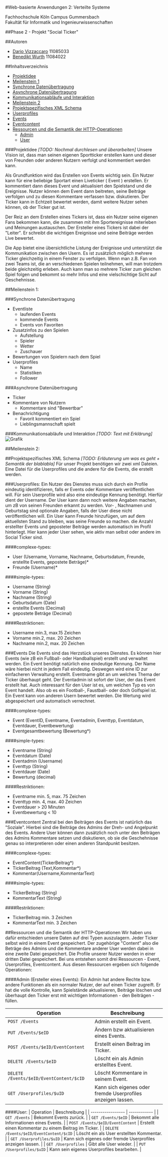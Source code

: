 #Web-basierte Anwendungen 2: Verteilte Systeme

Fachhochschule Köln Campus Gummersbach</br>
Fakultät für Informatik und Ingenieurwissenschaften

##Phase 2 - Projekt "Social Ticker"

##Autoren
* [Dario Vizzaccaro](/dvizzacc) 11085033
* [Benedikt Wurth](/BenWur) 11084022

##Inhaltsverzeichnis

* [Projektidee](#projektidee)
* [Meilenstein 1](#meilenstein-1)
 * [Synchrone Datenübertragung](#sdaten)
 * [Asynchrone Datenübertragung](#adaten)
 * [Kommunikationsabläufe und Interaktion](#kui)
* [Meilenstein 2](#ms2) 
 * [Projektspezifisches XML Schema](#psxml)
 * [Userprofiles](#userp)
 * [Events](#events)
 * [Eventcontent](#eventc)
 * [Ressourcen und die Semantik der HTTP-Operationen](#rushttp)
   * [Admin](#admin)
   * [User](#user)

###Projektidee
*[TODO: Nochmal durchlesen und überarbeiten]*
Unsere Vision ist, dass man seinen eigenen Sportticker erstellen kann und dieser von Freunden oder anderen Nutzern verfolgt und kommentiert werden kann.

Als Grundfunktion wird das Erstellen von Events wichtig sein. Ein Nutzer kann für eine beliebige Sportart einen Liveticker ( Event ) erstellen. Er kommentiert dann dieses Event und aktualisiert den Spielstand und die Ereignisse. Nutzer können dem Event dann beitreten, seine Beiträge verfolgen und zu diesen Kommentare verfassen bzw. diskutieren. Der Ticker kann in Echtzeit bewertet werden, damit weitere Nutzer sehen können, ob der Ticker gut ist.

Der Reiz an dem Erstellen eines Tickers ist, dass ein Nutzer seine eigenen Fans bekommen kann, die zusammen mit ihm Sportereignisse miterleben und Meinungen austauschen. Der Ersteller eines Tickers ist dabei der "Leiter". Er schreibt die wichtigen Ereignisse und seine Beiträge werden Live bewertet.

Die App bietet eine übersichtliche Listung der Ereignisse und unterstützt die Kommunikation zwischen den Usern. Es ist zusätzlich möglich mehrere Ticker gleichzeitig in einem Fenster zu verfolgen. Wenn man z.B. Fan von zwei Teams ist, die an verschiedenen Spielen teilnehmen, will man trotzdem beide gleichzeitig erleben. Auch kann man so mehrere Ticker zum gleichen Spiel folgen und bekommt so mehr Infos und eine vielschichtige Sicht auf Geschehnisse. 

##Meilenstein 1:

###Synchrone Datenübertragung
-	Eventliste 
	* laufenden Events
	* kommende Events
	* Events von Favoriten
-	Zusatzinfos zu den Spielen 
	* Aufstellung
	* Spieler
	* Wetter
	* Zuschauer
-	Bewertungen von Spielern nach dem Spiel
-	Userprofiles	
	* Name
	* Statistiken
	* Follower
	
###Asynchrone Datenübertragung
-	Ticker
-	Kommentare von Nutzern
	* Kommentare sind "Bewertbar"
-	Benachrichtigung 
	* Favorit kommentiert ein Spiel
	* Lieblingsmannschaft spielt

###Kommunikationsabläufe und Interaktion
*[TODO: Text mit Erklärung]*
![Grafik](http://i.imgur.com/xcjO0RS.png)

##Meilenstein 2:

##Projektspezifisches XML Schema
*[TODO: Erläuterung um was es geht + Semantik der blablabla]*
Für unser Projekt benötigen wir zwei xml Dateien. Eine Datei für die Userprofiles und die andere für die Events, die erstellt werden.


###Userprofiles:
Ein Nutzer des Dienstes muss sich durch ein Profile eindeutig identifizieren, falls er Events oder Kommentare veröffentlichen will. Für sein Userprofile wird also eine eindeutige Kennung benötigt. Hierfür dient der Username.
Der User kann dann noch weitere Angaben machen, um zB von seinen Freunden erkannt zu werden. Vor- , Nachnamen und Geburtstag sind optionale Angaben, falls der User diese nicht veröffentlichen will. Ein User kann Freunde hinzufügen, um auf dem aktuellsten Stand zu bleiben, was seine Freunde so machen.
die Anzahl erstellter Events und geposteter Beiträge werden automatisch im Profil hinterlegt. Hier kann jeder User sehen, wie aktiv man selbst oder andere im Social Ticker sind.


####complexe-types:
- User (Username, Vorname, Nachname, Geburtsdatum, Freunde, erstellte Events, gepostete Beträge)*
- Freunde (Username)*

####simple-types:
- Username (String)
- Vorname (String)
- Nachname (String)
- Geburtsdatum (Date)
- erstellte Events (Decimal)
- gepostete Beträge (Decimal)

####Restriktionen:
- Username min.3, max.15 Zeichen
- Vorname min.2, max. 20 Zeichen
- Nachname min.2, max. 20 Zeichen


###Events
Die Events sind das Herzstück unseres Dienstes. Es können hier Events (wie zB ein Fußball- oder Handballspiel) erstellt und verwaltet werden. Ein Event benötigt natürlich eine eindeutige Kennung. Der Name wäre hierbei nicht in jedem Fall eindeutig. Deswegen wird eine ID zur einfacheren Verwaltung erstellt. Eventname gibt an um welches Thema der Ticker überhaupt geht. Der Eventadmin ist sofort der User, der das Event erstellt hat. Auch interessant für den User ist es, um welchen Typ es von Event handelt. Also ob es ein Football-, Faustball- oder doch Golfspiel ist. Ein Event kann von anderen Usern bewertet werden. Die Wertung wird abgespeichert und automatisch verrechnet.

 
####complexe-types:
- Event (EventID, Eventname, Eventadmin, Eventtyp, Eventdatum, Eventdauer, Eventbewertung)
- Eventgesamtbewertung (Bewertung*)

####simple-types:
- Eventname (String)
- Eventdatum (Date)
- Eventadmin (Username)
- Eventtyp (String)
- Eventdauer (Date)
- Bewertung (decimal)

####Restriktionen:
- Eventname min. 5, max. 75 Zeichen
- Eventtyp min. 4, max. 40 Zeichen
- Eventdauer > 20 Minuten
- Eventbewertung < 10

###Eventcontent
Zentral bei den Beiträgen des Events ist natürlich das "Soziale". Hierbei sind die Beiträge des Admins der Dreh- und Angelpunkt des Events. Andere User können dann zusätzlich noch unter den Beiträgen des Admins Kommentare setzen und diskutieren, ob sie die Geschehnisse genau so interpretieren oder einen anderen Standpunkt besitzen.

####complexe-types:
- EventContent(TickerBeitrag*)
- TickerBeitrag (Text,Kommentar*)
- Kommentar(Username,KommentarText)

####simple-types:
- TickerBeitrag (String)
- KommentarText (String)

####Restriktionen:
- TickerBeitrag min. 3 Zeichen
- KommentarText min. 3 Zeichen



##Ressourcen und die Semantik der HTTP-Operationen
Wir haben uns dafür entschieden unsere Daten auf drei Typen auszulagern. Jeder Ticker selbst wird in einem Event gespeichert. Der zugehörige "Content" also die Beträge des Admins und die Kommentare anderer User werden dabei in eine zweite Datei gespeichert.
Die Profile unserer Nutzer werden in einer dritten Datei gespeichert.
Bei uns entstehen somit drei Ressourcen - Event, Userprofiles, Eventcontent. Aus diesen Ressourcen ergeben sich folgende Operationen:

####Admin (Ersteller eines Events):
Ein Admin hat andere Rechte bzw. andere Funktionen als ein normaler Nutzer, der auf einen Ticker zugreift. Er hat die volle Kontrolle, kann Spielstände aktualisieren, Beiträge löschen und überhaupt den Ticker erst mit wichtigen Informationen - den Beiträgen - füllen.  

| Operation         | Beschreibung |
| ----------------- | ------------ |
| `POST /Events`      | Admin erstellt ein Event. |
| `PUT /Events/$eID`      | Ändern bzw aktualisieren eines Events. |
| `POST /Events/$eID/EventContent`      | Erstellt einen Beitrag im Ticker. |
| `DELETE /Events/$eID`      | Löscht ein als Admin erstelltes Event. |
| `DELETE /Events/$eID/EventContent/$cID`      | Löscht Kommentare in seinem Event. |
| `GET /Userprofiles/$uID`      | Kann sich eigenes oder fremde Userprofiles anzeigen lassen. |

####User:
| Operation         | Beschreibung |
| ----------------- | ------------ |
| `GET /Events`      | Bekommt Events zurück. |
| `GET /Events/$eID`      | Bekommt alle Informationen eines Events. |
| `POST /Events/$eID/EventContent`      | Erstellt einen Kommentar zu einem Beitrag im Ticker. |
| `DELETE /Events/$eID/EventContent/$cID`      | Löscht ein als User erstellten Kommentar. |
| `GET /Userprofiles/$uID`      | Kann sich eigenes oder fremde Userprofiles anzeigen lassen. |
| `GET /Userprofiles`      | Gibt alle User wieder. |
| `PUT /Userprofiles/$uID`      | Kann sein eigenes Userprofiles bearbeiten. |


